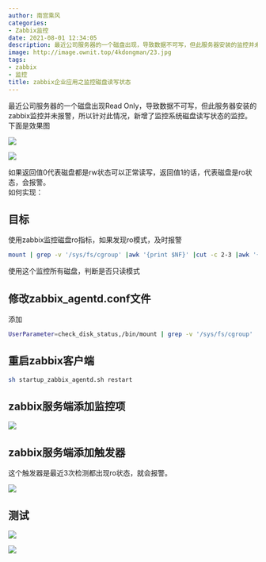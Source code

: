 ```yaml
---
author: 南宫乘风
categories:
- Zabbix监控
date: 2021-08-01 12:34:05
description: 最近公司服务器的一个磁盘出现，导致数据不可写，但此服务器安装的监控并未报警，所以针对此情况，新增了监控系统磁盘读写状态的监控。下面是效果图如果返回值代表磁盘都是状态可以正常读写，返回值的话，代表磁盘是。。。。。。。
image: http://image.ownit.top/4kdongman/23.jpg
tags:
- zabbix
- 监控
title: zabbix企业应用之监控磁盘读写状态
---
```


<!--more-->

最近公司服务器的一个磁盘出现Read Only，导致数据不可写，但此服务器安装的zabbix监控并未报警，所以针对此情况，新增了监控系统磁盘读写状态的监控。  
下面是效果图

![](http://image.ownit.top/csdn/20210801122955191.png)

![](http://image.ownit.top/csdn/2021080112311067.png)

如果返回值0代表磁盘都是rw状态可以正常读写，返回值1的话，代表磁盘是ro状态，会报警。  
如何实现：

## 目标

使用zabbix监控磁盘ro指标，如果发现ro模式，及时报警

```bash
mount | grep -v '/sys/fs/cgroup' |awk '{print $NF}' |cut -c 2-3 |awk '{if($1~/ro/) {print 1}}'|wc -l|awk '{if($1<=0) {print 0 } else {print 1}}'
```

使用这个监控所有磁盘，判断是否只读模式

## 修改zabbix\_agentd.conf文件

添加

```bash
UserParameter=check_disk_status,/bin/mount | grep -v '/sys/fs/cgroup' |awk '{print $NF}' |cut -c 2-3 |awk '{if($1~/ro/) {print 1}}'|wc -l|awk '{if($1<=0) {print 0 } else {print 1}}'
```

## 重启zabbix客户端

```bash
sh startup_zabbix_agentd.sh restart
```

## zabbix服务端添加监控项

![](http://image.ownit.top/csdn/20210801123228748.png)

## zabbix服务端添加触发器

这个触发器是最近3次检测都出现ro状态，就会报警。

![](http://image.ownit.top/csdn/20210801123240203.png)

## 测试

![](http://image.ownit.top/csdn/20210801123259362.png)

![](http://image.ownit.top/csdn/20210801123254588.png)